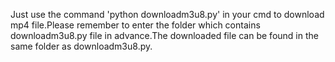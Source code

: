 Just use the command 'python downloadm3u8.py' in your cmd to download mp4 file.Please remember to enter the folder which contains downloadm3u8.py file in advance.The downloaded file can be found in the same folder as downloadm3u8.py.
